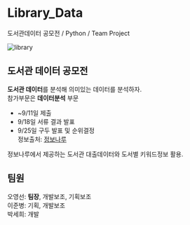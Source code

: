 # Library_Data
도서관데이터 공모전 / Python / Team Project

![library](https://fritzhansenimagecdn.azureedge.net/~/media/images/800x450/references/800x450_brest_books-jpg.jpg?h=450&la=ko-KR&w=800)  

## 도서관 데이터 공모전
**도서관 데이터**를 분석해 의미있는 데이터를 분석하자.  
참가부문은 **데이터분석** 부문  
- ~9/11일 제출
- 9/18일 서류 결과 발표  
- 9/25일 구두 발표 및 순위결정  
정보출처: [정보나루](https://data4library.kr)  

정보나루에서 제공하는 도서관 대출데이터와 도서별 키워드정보 활용.

## 팀원
오영선: **팀장**, 개발보조, 기획보조  
이준병: 기획, 개발보조  
박세희: 개발  

